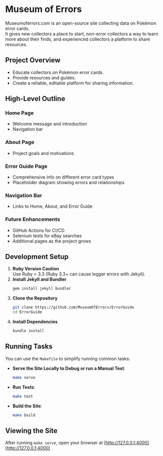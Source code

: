 # Museum of Errors

Museumoferrors.com is an open-source site collecting data on Pokémon error cards.  
It gives new collectors a place to start, non-error collectors a way to learn more about their finds, and experienced collectors a platform to share resources.

## Project Overview
- Educate collectors on Pokémon error cards.
- Provide resources and guides.
- Create a reliable, editable platform for sharing information.

## High-Level Outline
### Home Page
- Welcome message and introduction
- Navigation bar

### About Page
- Project goals and motivations

### Error Guide Page
- Comprehensive info on different error card types
- Placeholder diagram showing errors and relationships

### Navigation Bar
- Links to Home, About, and Error Guide

### Future Enhancements
- GitHub Actions for CI/CD
- Selenium tests for eBay searches
- Additional pages as the project grows

## Development Setup
1. **Ruby Version Caution**  
   Use Ruby < 3.3 (Ruby 3.3+ can cause logger errors with Jekyll).
2. **Install Jekyll and Bundler**  
   ```sh
   gem install jekyll bundler
   ```
3. **Clone the Repository**  
   ```sh
   git clone https://github.com/MuseumOfErrors/ErrorGuide
   cd ErrorGuide
   ```
4. **Install Dependencies**  
   ```sh
   bundle install
   ```

## Running Tasks

You can use the `Makefile` to simplify running common tasks:

- **Serve the Site Locally to Debug or run a Manual Test**:
  ```sh
  make serve
  ```

- **Run Tests**:
  ```sh
  make test
  ```

- **Build the Site**:
  ```sh
  make build
  ```

## Viewing the Site

After running `make serve`, open your browser at [http://127.0.0.1:4000](http://127.0.0.1:4000)
